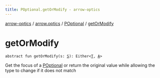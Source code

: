 ```yaml
---
title: POptional.getOrModify - arrow-optics
---
```


[arrow-optics](../../index.html) / [arrow.optics](../index.html) / [POptional](index.html) / [getOrModify](./get-or-modify.html)

# getOrModify

`abstract fun getOrModify(s: `[`S`](index.html#S)`): Either<`[`T`](index.html#T)`, `[`A`](index.html#A)`>`

Get the focus of a [POptional](index.html) or return the original value while allowing the type to change if it does not match

